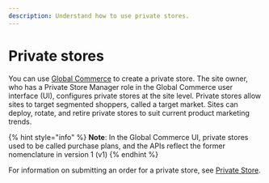 ```yaml
---
description: Understand how to use private stores.
---
```


# Private stores

You can use [Global Commerce](https://gc.digitalriver.com/gc/ent/home.do) to create a private store. The site owner, who has a Private Store Manager role in the Global Commerce user interface (UI), configures private stores at the site level. Private stores allow sites to target segmented shoppers, called a target market. Sites can deploy, rotate, and retire private stores to suit current product marketing trends.

{% hint style="info" %}
**Note**: In the Global Commerce UI, private stores used to be called purchase plans, and the APIs reflect the former nomenclature in version 1 (v1)
{% endhint %}

For information on submitting an order for a private store, see [Private Store](../../private-store-1/).

